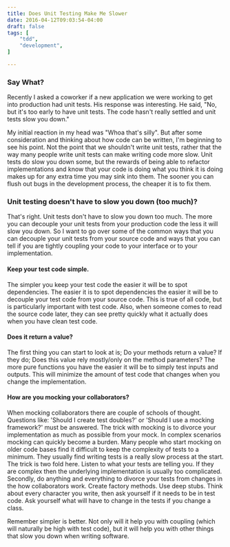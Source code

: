 ```yaml
---
title: Does Unit Testing Make Me Slower
date: 2016-04-12T09:03:54-04:00
draft: false
tags: [
    "tdd",
    "development",
]

---
```

### Say What?

Recently I asked a coworker if a new application we were working to get into production had unit tests. His response was interesting. He said, "No, but it's too early to have unit tests. The code hasn't really settled and unit tests slow you down."

My initial reaction in my head was "Whoa that's silly". But after some consideration and thinking about how code can be written, I'm beginning to see his point. Not the point that we shouldn't write unit tests, rather that the way many people write unit tests can make writing code more slow.  Unit tests do slow you down some, but the rewards of being able to refactor implementations and know that your code is doing what you think it is doing makes up for any extra time you may sink into them. The sooner you can flush out bugs in the development process, the cheaper it is to fix them.

### Unit testing doesn't have to slow you down (too much)?

That's right. Unit tests don't have to slow you down too much. The more you can decouple your unit tests from your production code the less it will slow you down. So I want to go over some of the common ways that you can decouple your unit tests from your source code and ways that you can tell if you are tightly coupling your code to your interface or to your implementation.

#### Keep your test code simple.

The simpler you keep your test code the easier it will be to spot dependencies. The easier it is to spot dependencies the easier it will be to decouple your test code from your source code. This is true of all code, but is particularly important with test code. Also, when someone comes to read the source code later, they can see pretty quickly what it actually does when you have clean test code. 

#### Does it return a value?

The first thing you can start to look at is; Do your methods return a value? If they do; Does this value rely mostly/only on the method parameters? The more pure functions you have the easier it will be to simply test inputs and outputs. This will minimize the amount of test code that changes when you change the implementation.

#### How are you mocking your collaborators?

When mocking collaborators there are couple of schools of thought. Questions like: 'Should I create test doubles?' or 'Should I use a mocking framework?' must be answered. The trick with mocking is to divorce your implementation as much as possible from your mock. In complex scenarios mocking can quickly become a burden. Many people who start mocking on older code bases find it difficult to keep the complexity of tests to a minimum. They usually find writing tests is a really slow process at the start. The trick is two fold here.  Listen to what your tests are telling you. If they are complex then the underlying implementation is usually too complicated. Secondly, do anything and everything to divorce your tests from changes in the how collaborators work. Create factory methods.  Use deep stubs.  Think about every character you write, then ask yourself if it needs to be in test code. Ask yourself what will have to change in the tests if you change a class.


Remember simpler is better. Not only will it help you with coupling (which will naturally be high with test code), but it will help you with other things that slow you down when writing software.
